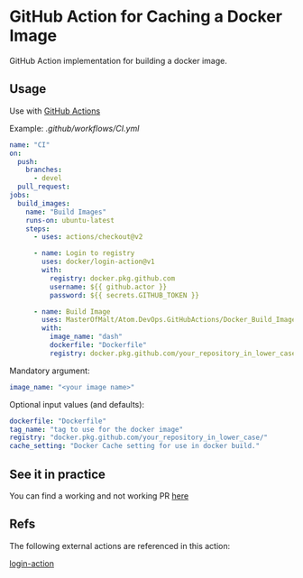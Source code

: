 # GitHub Action for Caching a Docker Image

GitHub Action implementation for building a docker image.

## Usage

Use with [GitHub Actions](https://github.com/features/actions)

Example: _.github/workflows/CI.yml_

```yaml
name: "CI"
on:
  push:
    branches:
      - devel
  pull_request:
jobs:
  build_images:
    name: "Build Images"
    runs-on: ubuntu-latest
    steps:
      - uses: actions/checkout@v2

      - name: Login to registry
        uses: docker/login-action@v1
        with:
          registry: docker.pkg.github.com
          username: ${{ github.actor }}
          password: ${{ secrets.GITHUB_TOKEN }}

      - name: Build Image
        uses: MasterOfMalt/Atom.DevOps.GitHubActions/Docker_Build_Image@v1
        with:
          image_name: "dash"
          dockerfile: "Dockerfile"
          registry: docker.pkg.github.com/your_repository_in_lower_case/
```

Mandatory argument:

```yaml
image_name: "<your image name>"
```

Optional input values (and defaults):

```yaml
dockerfile: "Dockerfile"
tag_name: "tag to use for the docker image"
registry: "docker.pkg.github.com/your_repository_in_lower_case/"
cache_setting: "Docker Cache setting for use in docker build."
```

## See it in practice

You can find a working and not working PR [here](https://github.com/MasterOfMalt/Atom.StatusDashboard/pulls)

## Refs

The following external actions are referenced in this action:

[login-action](https://github.com/docker/login-action)
